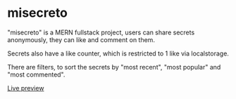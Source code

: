 # misecreto

"misecreto" is a MERN fullstack project, users can share secrets anonymously, they can like and comment on them.

Secrets also have a like counter, which is restricted to 1 like via localstorage.

There are filters, to sort the secrets by "most recent", "most popular" and "most commented".

[Live preview](http://ec2-3-90-44-172.compute-1.amazonaws.com/)
